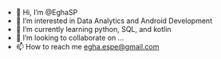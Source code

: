 - 👋 Hi, I’m @EghaSP
- 👀 I’m interested in Data Analytics and Android Development
- 🌱 I’m currently learning python, SQL, and kotlin
- 💞️ I’m looking to collaborate on ...
- 📫 How to reach me egha.espe@gmail.com

<!---
EghaSP/EghaSP is a ✨ special ✨ repository because its `README.md` (this file) appears on your GitHub profile.
You can click the Preview link to take a look at your changes.
--->
